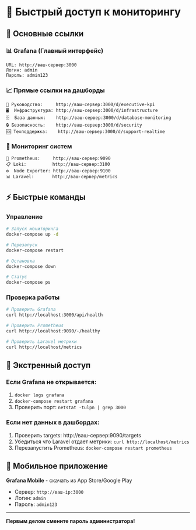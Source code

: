 # 🚀 Быстрый доступ к мониторингу

## 🔗 Основные ссылки

### 📊 Grafana (Главный интерфейс)
```
URL: http://ваш-сервер:3000
Логин: admin
Пароль: admin123
```

### 📈 Прямые ссылки на дашборды
```
🏢 Руководство:     http://ваш-сервер:3000/d/executive-kpi
🖥️  Инфраструктура: http://ваш-сервер:3000/d/infrastructure  
🗄️  База данных:    http://ваш-сервер:3000/d/database-monitoring
🔒 Безопасность:    http://ваш-сервер:3000/d/security
🆘 Техподдержка:    http://ваш-сервер:3000/d/support-realtime
```

### 🔧 Мониторинг систем
```
🎯 Prometheus:     http://ваш-сервер:9090
📋 Loki:          http://ваш-сервер:3100  
⚙️  Node Exporter: http://ваш-сервер:9100
📊 Laravel:       http://ваш-сервер/metrics
```

## ⚡ Быстрые команды

### Управление
```bash
# Запуск мониторинга
docker-compose up -d

# Перезапуск
docker-compose restart

# Остановка  
docker-compose down

# Статус
docker-compose ps
```

### Проверка работы
```bash
# Проверить Grafana
curl http://localhost:3000/api/health

# Проверить Prometheus
curl http://localhost:9090/-/healthy

# Проверить Laravel метрики
curl http://localhost/metrics
```

## 🚨 Экстренный доступ

### Если Grafana не открывается:
1. `docker logs grafana`
2. `docker-compose restart grafana`
3. Проверить порт: `netstat -tulpn | grep 3000`

### Если нет данных в дашбордах:
1. Проверить targets: http://ваш-сервер:9090/targets
2. Убедиться что Laravel отдает метрики: `curl http://localhost/metrics`
3. Перезапустить Prometheus: `docker-compose restart prometheus`

## 📱 Мобильное приложение

**Grafana Mobile** - скачать из App Store/Google Play
- Сервер: `http://ваш-ip:3000`
- Логин: `admin`
- Пароль: `admin123`

---
**Первым делом смените пароль администратора!** 